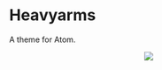 # Heavyarms

A theme for Atom.

<div align="center">
  <a href="https://github.com/morishitter/heavyarms-syntax">
    <img src="http://morishitter.github.io/heavyarms-github.png">
  </a>
</div>
<br>
